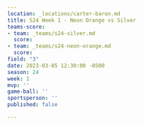 ```yaml
---
location: _locations/carter-baron.md
title: S24 Week 1 - Neon Orange vs Silver
teams-score:
- team: _teams/s24-silver.md
  score: 
- team: _teams/s24-neon-orange.md
  score: 
field: "3"
date: 2023-03-05 12:30:00 -0500
season: 24
week: 1
mvp: ''
game-ball: ''
sportsperson: ''
published: false

---
```

